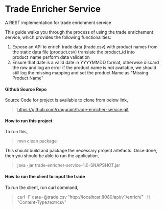 # Trade Enricher Service
A REST implementation for trade enrichment service

This guide walks you through the process of using the trade enrichement service, which provides the following functionalities:


1. Expose an API to enrich trade data (trade.csv) with product names from the static data file (product.csv)
translate the product_id into product_name
perform data validation
2. Ensure that date is a valid date in YYYYMMDD format, otherwise discard the row and log an error
if the product name is not available, we should still log the missing mapping and set the product Name as "Missing Product Name"

 #### Github Source Repo


Source Code for project is available to clone from below link,
> https://github.com/rraguram/trade-enricher-service.git

#### How to run this project

To run this, 

> mvn clean package

This should build and package the necessary project artefacts. Once done, then you should be able to run the application,

> java -jar trade-enricher-service-1.0-SNAPSHOT.jar

#### How to run the client to input the trade

To run the client, run curl command,

>curl -F data=@trade.csv "http://localhost:8080/api/v1/enrich/" -H "Content-Type:text/csv"

